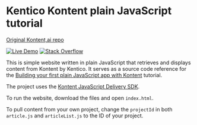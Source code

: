 # Kentico Kontent plain JavaScript tutorial

[Original Kontent,ai repo](https://github.com/Kontent-ai-Learn/kontent-tutorial-plain-javascript/)

[![Live Demo](https://img.shields.io/badge/live-demo-brightgreen.svg)](https://kentico.github.io/kontent-tutorial-plain-javascript)
[![Stack Overflow](https://img.shields.io/badge/Stack%20Overflow-ASK%20NOW-FE7A16.svg?logo=stackoverflow&logoColor=white)](https://stackoverflow.com/tags/kentico-kontent)

This is simple website written in plain JavaScript that retrieves and displays content from Kontent by Kentico. It serves as a source code reference for the [Building your first plain JavaScript app with Kontent](https://kontent.ai/learn/tutorials/develop-apps/get-started/build-your-first-app?tech=javascript) tutorial.

The project uses the [Kontent JavaScript Delivery SDK](https://github.com/Kentico/kontent-delivery-sdk-js/).

To run the website, download the files and open `index.html`.

To pull content from your own project, change the `projectId` in both `article.js` and `articleList.js` to the ID of your project.
